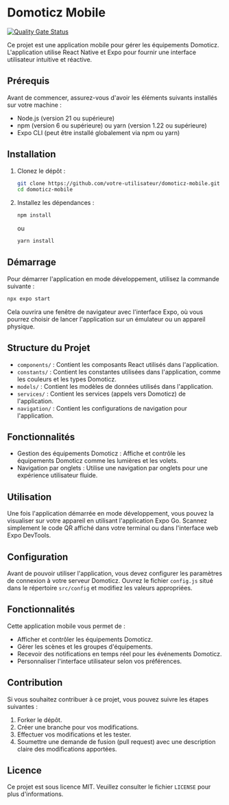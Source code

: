 # Domoticz Mobile
[![Quality Gate Status](https://sonarcloud.io/api/project_badges/measure?project=vzwingma_domotique-mobile&metric=alert_status)](https://sonarcloud.io/summary/new_code?id=vzwingma_domotique-mobile)

Ce projet est une application mobile pour gérer les équipements Domoticz. L'application utilise React Native et Expo pour fournir une interface utilisateur intuitive et réactive.

## Prérequis

Avant de commencer, assurez-vous d'avoir les éléments suivants installés sur votre machine :

- Node.js (version 21 ou supérieure)
- npm (version 6 ou supérieure) ou yarn (version 1.22 ou supérieure)
- Expo CLI (peut être installé globalement via npm ou yarn)

## Installation

1. Clonez le dépôt :

    ```bash
    git clone https://github.com/votre-utilisateur/domoticz-mobile.git
    cd domoticz-mobile
    ```

2. Installez les dépendances :

    ```bash
    npm install
    ```

    ou

    ```bash
    yarn install
    ```

## Démarrage

Pour démarrer l'application en mode développement, utilisez la commande suivante :

```bash
npx expo start
```

Cela ouvrira une fenêtre de navigateur avec l'interface Expo, où vous pourrez choisir de lancer l'application sur un émulateur ou un appareil physique.

## Structure du Projet

- `components/` : Contient les composants React utilisés dans l'application.
- `constants/` : Contient les constantes utilisées dans l'application, comme les couleurs et les types Domoticz.
- `models/` : Contient les modèles de données utilisés dans l'application.
- `services/` : Contient les services (appels vers Domoticz) de l'application.
- `navigation/` : Contient les configurations de navigation pour l'application.

## Fonctionnalités

- Gestion des équipements Domoticz : Affiche et contrôle les équipements Domoticz comme les lumières et les volets.
- Navigation par onglets : Utilise une navigation par onglets pour une expérience utilisateur fluide.

## Utilisation

Une fois l'application démarrée en mode développement, vous pouvez la visualiser sur votre appareil en utilisant l'application Expo Go. Scannez simplement le code QR affiché dans votre terminal ou dans l'interface web Expo DevTools.

## Configuration

Avant de pouvoir utiliser l'application, vous devez configurer les paramètres de connexion à votre serveur Domoticz. Ouvrez le fichier `config.js` situé dans le répertoire `src/config` et modifiez les valeurs appropriées.

## Fonctionnalités

Cette application mobile vous permet de :

- Afficher et contrôler les équipements Domoticz.
- Gérer les scènes et les groupes d'équipements.
- Recevoir des notifications en temps réel pour les événements Domoticz.
- Personnaliser l'interface utilisateur selon vos préférences.

## Contribution

Si vous souhaitez contribuer à ce projet, vous pouvez suivre les étapes suivantes :

1. Forker le dépôt.
2. Créer une branche pour vos modifications.
3. Effectuer vos modifications et les tester.
4. Soumettre une demande de fusion (pull request) avec une description claire des modifications apportées.

## Licence

Ce projet est sous licence MIT. Veuillez consulter le fichier `LICENSE` pour plus d'informations.
